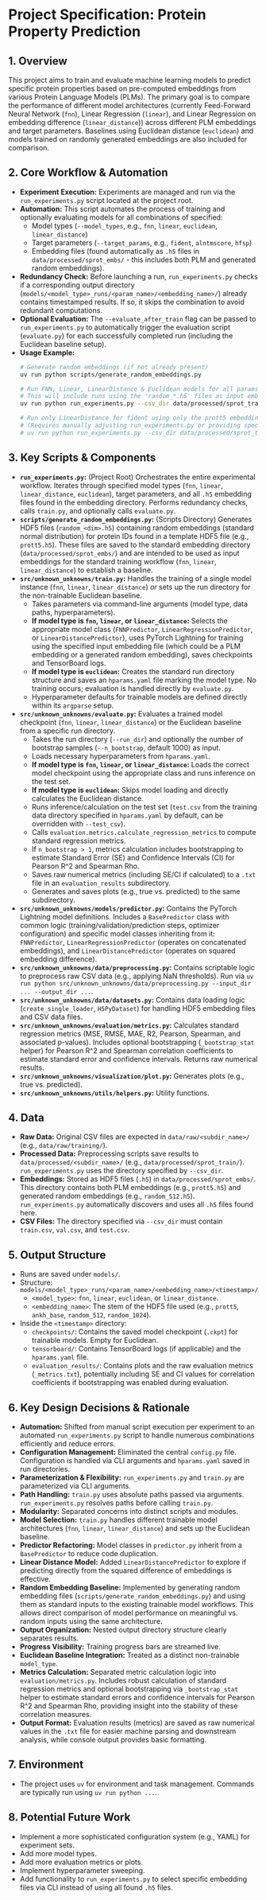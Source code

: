 # Project Specification: Protein Property Prediction

## 1. Overview

This project aims to train and evaluate machine learning models to predict specific protein properties based on pre-computed embeddings from various Protein Language Models (PLMs). The primary goal is to compare the performance of different model architectures (currently Feed-Forward Neural Network (`fnn`), Linear Regression (`linear`), and Linear Regression on embedding difference (`linear_distance`)) across different PLM embeddings and target parameters. Baselines using Euclidean distance (`euclidean`) and models trained on randomly generated embeddings are also included for comparison.

## 2. Core Workflow & Automation

-   **Experiment Execution:** Experiments are managed and run via the `run_experiments.py` script located at the project root.
-   **Automation:** This script automates the process of training and optionally evaluating models for all combinations of specified:
    -   Model types (`--model_types`, e.g., `fnn`, `linear`, `euclidean`, `linear_distance`)
    -   Target parameters (`--target_params`, e.g., `fident`, `alntmscore`, `hfsp`)
    -   Embedding files (found automatically as `.h5` files in `data/processed/sprot_embs/` - this includes both PLM and generated random embeddings).
-   **Redundancy Check:** Before launching a run, `run_experiments.py` checks if a corresponding output directory (`models/<model_type>_runs/<param_name>/<embedding_name>/`) already contains timestamped results. If so, it skips the combination to avoid redundant computations.
-   **Optional Evaluation:** The `--evaluate_after_train` flag can be passed to `run_experiments.py` to automatically trigger the evaluation script (`evaluate.py`) for each successfully completed run (including the Euclidean baseline setup).
-   **Usage Example:**
    ```bash
    # Generate random embeddings (if not already present)
    uv run python scripts/generate_random_embeddings.py

    # Run FNN, Linear, LinearDistance & Euclidean models for all params/embeddings using 'processed/sprot_train' data, evaluate after
    # This will include runs using the 'random_*.h5' files as input embeddings for FNN/Linear/LinearDistance
    uv run python run_experiments.py --csv_dir data/processed/sprot_train --evaluate_after_train --model_types fnn linear linear_distance euclidean

    # Run only LinearDistance for fident using only the prott5 embedding
    # (Requires manually adjusting run_experiments.py or providing specific embedding file path if needed)
    # uv run python run_experiments.py --csv_dir data/processed/sprot_train --model_types linear_distance --target_params fident --embedding_files data/processed/sprot_embs/prott5.h5
    ```

## 3. Key Scripts & Components

-   **`run_experiments.py`:** (Project Root) Orchestrates the entire experimental workflow. Iterates through specified model types (`fnn`, `linear`, `linear_distance`, `euclidean`), target parameters, and all `.h5` embedding files found in the embedding directory. Performs redundancy checks, calls `train.py`, and optionally calls `evaluate.py`.
-   **`scripts/generate_random_embeddings.py`:** (Scripts Directory) Generates HDF5 files (`random_<dim>.h5`) containing random embeddings (standard normal distribution) for protein IDs found in a template HDF5 file (e.g., `prott5.h5`). These files are saved to the standard embedding directory (`data/processed/sprot_embs/`) and are intended to be used as input embeddings for the standard training workflow (`fnn`, `linear`, `linear_distance`) to establish a baseline.
-   **`src/unknown_unknowns/train.py`:** Handles the training of a single model instance (`fnn`, `linear`, `linear_distance`) *or* sets up the run directory for the non-trainable Euclidean baseline.
    -   Takes parameters via command-line arguments (model type, data paths, hyperparameters).
    -   **If model type is `fnn`, `linear`, or `linear_distance`:** Selects the appropriate model class (`FNNPredictor`, `LinearRegressionPredictor`, or `LinearDistancePredictor`), uses PyTorch Lightning for training using the specified input embedding file (which could be a PLM embedding or a generated random embedding), saves checkpoints and TensorBoard logs.
    -   **If model type is `euclidean`:** Creates the standard run directory structure and saves an `hparams.yaml` file marking the model type. No training occurs; evaluation is handled directly by `evaluate.py`.
    -   Hyperparameter defaults for trainable models are defined directly within its `argparse` setup.
-   **`src/unknown_unknowns/evaluate.py`:** Evaluates a trained model checkpoint (`fnn`, `linear`, `linear_distance`) or the Euclidean baseline from a specific run directory.
    -   Takes the run directory (`--run_dir`) and optionally the number of bootstrap samples (`--n_bootstrap`, default 1000) as input.
    -   Loads necessary hyperparameters from `hparams.yaml`.
    -   **If model type is `fnn`, `linear`, or `linear_distance`:** Loads the correct model checkpoint using the appropriate class and runs inference on the test set.
    -   **If model type is `euclidean`:** Skips model loading and directly calculates the Euclidean distance.
    -   Runs inference/calculation on the test set (`test.csv` from the training data directory specified in `hparams.yaml` by default, can be overridden with `--test_csv`).
    -   Calls `evaluation.metrics.calculate_regression_metrics` to compute standard regression metrics.
    -   If `n_bootstrap > 1`, metrics calculation includes bootstrapping to estimate Standard Error (SE) and Confidence Intervals (CI) for Pearson R^2 and Spearman Rho.
    -   Saves raw numerical metrics (including SE/CI if calculated) to a `.txt` file in an `evaluation_results` subdirectory.
    -   Generates and saves plots (e.g., true vs. predicted) to the same subdirectory.
-   **`src/unknown_unknowns/models/predictor.py`:** Contains the PyTorch Lightning model definitions. Includes a `BasePredictor` class with common logic (training/validation/prediction steps, optimizer configuration) and specific model classes inheriting from it: `FNNPredictor`, `LinearRegressionPredictor` (operates on concatenated embeddings), and `LinearDistancePredictor` (operates on squared embedding difference).
-   **`src/unknown_unknowns/data/preprocessing.py`:** Contains scriptable logic to preprocess raw CSV data (e.g., applying NaN thresholds). Run via `uv run python src/unknown_unknowns/data/preprocessing.py --input_dir ... --output_dir ...`.
-   **`src/unknown_unknowns/data/datasets.py`:** Contains data loading logic (`create_single_loader`, `H5PyDataset`) for handling HDF5 embedding files and CSV data files.
-   **`src/unknown_unknowns/evaluation/metrics.py`:** Calculates standard regression metrics (MSE, RMSE, MAE, R2, Pearson, Spearman, and associated p-values). Includes optional bootstrapping (`_bootstrap_stat` helper) for Pearson R^2 and Spearman correlation coefficients to estimate standard error and confidence intervals. Returns raw numerical results.
-   **`src/unknown_unknowns/visualization/plot.py`:** Generates plots (e.g., true vs. predicted).
-   **`src/unknown_unknowns/utils/helpers.py`:** Utility functions.

## 4. Data

-   **Raw Data:** Original CSV files are expected in `data/raw/<subdir_name>/` (e.g., `data/raw/training/`).
-   **Processed Data:** Preprocessing scripts save results to `data/processed/<subdir_name>/` (e.g., `data/processed/sprot_train/`). `run_experiments.py` uses the directory specified by `--csv_dir`.
-   **Embeddings:** Stored as HDF5 files (`.h5`) in `data/processed/sprot_embs/`. This directory contains both PLM embeddings (e.g., `prott5.h5`) and generated random embeddings (e.g., `random_512.h5`). `run_experiments.py` automatically discovers and uses all `.h5` files found here.
-   **CSV Files:** The directory specified via `--csv_dir` must contain `train.csv`, `val.csv`, and `test.csv`.

## 5. Output Structure

-   Runs are saved under `models/`.
-   Structure: `models/<model_type>_runs/<param_name>/<embedding_name>/<timestamp>/`
    -   `<model_type>`: `fnn`, `linear`, `euclidean`, or `linear_distance`.
    -   `<embedding_name>`: The stem of the HDF5 file used (e.g., `prott5`, `ankh_base`, `random_512`, `random_1024`).
-   Inside the `<timestamp>` directory:
    -   `checkpoints/`: Contains the saved model checkpoint (`.ckpt`) for trainable models. Empty for Euclidean.
    -   `tensorboard/`: Contains TensorBoard logs (if applicable) and the `hparams.yaml` file.
    -   `evaluation_results/`: Contains plots and the raw evaluation metrics (`_metrics.txt`), potentially including SE and CI values for correlation coefficients if bootstrapping was enabled during evaluation.

## 6. Key Design Decisions & Rationale

-   **Automation:** Shifted from manual script execution per experiment to an automated `run_experiments.py` script to handle numerous combinations efficiently and reduce errors.
-   **Configuration Management:** Eliminated the central `config.py` file. Configuration is handled via CLI arguments and `hparams.yaml` saved in run directories.
-   **Parameterization & Flexibility:** `run_experiments.py` and `train.py` are parameterized via CLI arguments.
-   **Path Handling:** `train.py` uses absolute paths passed via arguments. `run_experiments.py` resolves paths before calling `train.py`.
-   **Modularity:** Separated concerns into distinct scripts and modules.
-   **Model Selection:** `train.py` handles different trainable model architectures (`fnn`, `linear`, `linear_distance`) and sets up the Euclidean baseline.
-   **Predictor Refactoring:** Model classes in `predictor.py` inherit from a `BasePredictor` to reduce code duplication.
-   **Linear Distance Model:** Added `LinearDistancePredictor` to explore if predicting directly from the squared difference of embeddings is effective.
-   **Random Embedding Baseline:** Implemented by generating random embedding files (`scripts/generate_random_embeddings.py`) and using them as standard inputs to the existing trainable model workflows. This allows direct comparison of model performance on meaningful vs. random inputs using the same architecture.
-   **Output Organization:** Nested output directory structure clearly separates results.
-   **Progress Visibility:** Training progress bars are streamed live.
-   **Euclidean Baseline Integration:** Treated as a distinct non-trainable `model_type`.
-   **Metrics Calculation:** Separated metric calculation logic into `evaluation/metrics.py`. Includes robust calculation of standard regression metrics and optional bootstrapping via `_bootstrap_stat` helper to estimate standard errors and confidence intervals for Pearson R^2 and Spearman Rho, providing insight into the stability of these correlation measures.
-   **Output Format:** Evaluation results (metrics) are saved as raw numerical values in the `.txt` file for easier machine parsing and downstream analysis, while console output provides basic formatting.

## 7. Environment

-   The project uses `uv` for environment and task management. Commands are typically run using `uv run python ...`.

## 8. Potential Future Work

-   Implement a more sophisticated configuration system (e.g., YAML) for experiment sets.
-   Add more model types.
-   Add more evaluation metrics or plots.
-   Implement hyperparameter sweeping.
-   Add functionality to `run_experiments.py` to select specific embedding files via CLI instead of using all found `.h5` files.